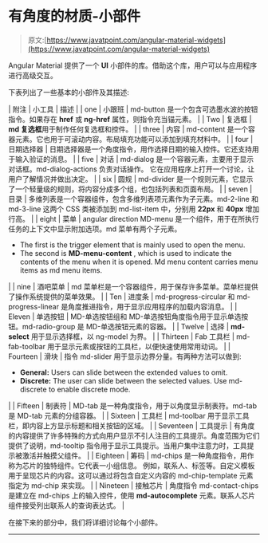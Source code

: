 # 有角度的材质-小部件

> 原文:[https://www.javatpoint.com/angular-material-widgets](https://www.javatpoint.com/angular-material-widgets)

Angular Material 提供了一个 **UI** 小部件的库。借助这个库，用户可以与应用程序进行高级交互。

下表列出了一些基本的小部件及其描述:

| 附注 | 小工具 | 描述 |
| one | 小跟班 | md-button 是一个包含可选墨水波的按钮指令。如果存在 **href** 或 **ng-href** 属性，则指令充当锚元素。 |
| Two | 复选框 | **md 复选框**用于制作任何复选框和控件。 |
| three | 内容 | md-content 是一个容器元素。它也用于可滚动内容。布局填充功能可以添加到填充材料中。 |
| four | 日期选择器 | 日期选择器是一个角度指令，用作选择日期的输入控件。它还支持用于输入验证的消息。 |
| five | 对话 | md-dialog 是一个容器元素，主要用于显示对话框。md-dialog-actions 负责对话操作。
它在应用程序上打开一个讨论，让用户了解情况并做出决定。 |
| six | 圆规 | md-divider 是一个规则元素，它显示了一个轻量级的规则，将内容分成多个组，也包括列表和页面布局。 |
| seven | 目录 | 多维列表是一个容器组件，包含多维列表项元素作为子元素。md-2-line 和 md-3-line 这两个 CSS 类被添加到 md-list-item 中，分别用 **22px** 和 **40px** 增加行高。 |
| eight | 菜单 | angular direction MD-menu 是一个组件，用于在所执行任务的上下文中显示附加选项。md 菜单有两个子元素。

*   The first is the trigger element that is mainly used to open the menu.
*   The second is **MD-menu-content** , which is used to indicate the contents of the menu when it is opened. Md menu content carries menu items as md menu items.

 |
| nine | 酒吧菜单 | md 菜单栏是一个容器组件，用于保存许多菜单。菜单栏提供了操作系统提供的菜单效果。 |
| Ten | 进度条 | md-progress-circular 和 md-progress-linear 是角度推进指令，用于显示应用程序的加载内容消息。 |
| Eleven | 单选按钮 | MD-单选按钮组和 MD-单选按钮角度指令用于显示单选按钮。md-radio-group 是 MD-单选按钮元素的容器。 |
| Twelve | 选择 | **md-select** 用于显示选择框，以 ng-model 为界。 |
| Thirteen | Fab 工具栏 | md-fab-toolbar 用于显示元素或按钮的工具栏，以便快速使用常用动词。 |
| Fourteen | 滑块 | 指令 md-slider 用于显示边界分量。有两种方法可以做到:

*   **General:** Users can slide between the extended values to omit.
*   **Discrete:** The user can slide between the selected values. Use md-discrete to enable discrete mode.

 |
| Fifteen | 制表符 | MD-tab 是一种角度指令，用于以角度显示制表符。md-tab 是 MD-tab 元素的分组容器。 |
| Sixteen | 工具栏 | md-toolbar 用于显示工具栏，即内容上方显示标题和相关按钮的区域。 |
| Seventeen | 工具提示 | 有角度的内容提供了许多特殊的方式向用户显示不引人注目的工具提示。角度范围为它们提供了说明，md-tooltip 指令用于显示工具提示。当用户集中注意力时，工具提示被激活并触摸父组件。 |
| Eighteen | 筹码 | md-chips 是一种角度指令，用作称为芯片的独特组件。它代表一小组信息。
例如，联系人、标签等。自定义模板用于呈现芯片的内容。这可以通过将包含自定义内容的 md-chip-template 元素指定为 md-chip 来实现。 |
| Nineteen | 接触芯片 | 角度指令 md-contact-chips 是建立在 md-chips 上的输入控件，使用 **md-autocomplete** 元素。联系人芯片组件接受列出联系人的查询表达式。 |

在接下来的部分中，我们将详细讨论每个小部件。

* * *